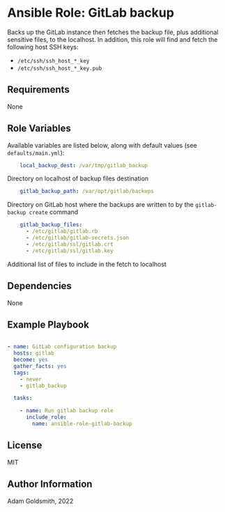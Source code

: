 # Ansible Role: GitLab backup

Backs up the GitLab instance then fetches the backup file, plus additional sensitive files, to the localhost.
In addition, this role will find and fetch the following host SSH keys:
* `/etc/ssh/ssh_host_*_key`
* `/etc/ssh/ssh_host_*_key.pub`

## Requirements

None

## Role Variables

Available variables are listed below, along with default values (see `defaults/main.yml`):

```yaml
    local_backup_dest: /var/tmp/gitlab_backup
```

Directory on localhost of backup files destination

```yaml
    gitlab_backup_path: /var/opt/gitlab/backups
```

Directory on GitLab host where the backups are written to by the `gitlab-backup create` command

```yaml
    gitlab_backup_files:
      - /etc/gitlab/gitlab.rb
      - /etc/gitlab/gitlab-secrets.json
      - /etc/gitlab/ssl/gitlab.crt
      - /etc/gitlab/ssl/gitlab.key
```

Additional list of files to include in the fetch to localhost

## Dependencies

None

## Example Playbook

```yaml

- name: GitLab configuration backup
  hosts: gitlab
  become: yes
  gather_facts: yes
  tags:
    - never
    - gitlab_backup

  tasks:

    - name: Run gitlab backup role
      include_role:
        name: ansible-role-gitlab-backup
```

## License

MIT

## Author Information

Adam Goldsmith, 2022
